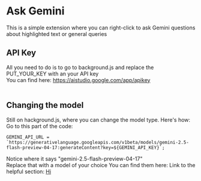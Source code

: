 # Ask Gemini

This is a simple extension where you can right-click to ask Gemini questions about highlighted text or general queries







## API Key
All you need to do is to go to background.js and replace the PUT_YOUR_KEY with an your API key
<br>
You can find here: https://aistudio.google.com/app/apikey
<br>
<br>
## Changing the model
Still on hackground.js, where you can change the model type. Here's how:
Go to this part of the code:
```
GEMINI_API_URL = `https://generativelanguage.googleapis.com/v1beta/models/gemini-2.5-flash-preview-04-17:generateContent?key=${GEMINI_API_KEY}`;
```
Notice where it says "gemini-2.5-flash-preview-04-17"  
Replace that with a model of your choice
You can find them here: Link to the helpful section: [Hi](https://ai.google.dev/gemini-api/docs/models)
